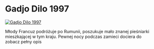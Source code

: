 Gadjo Dilo 1997 
=============
[![Gadjo Dilo 1997 ](http://vidos.pl/images/player.gif)](http://vidos.pl/gadjo-dilo-1997)

 Młody Francuz podróżuje po Rumunii, poszukuje mało znanej pieśniarki mieszkającej w tym kraju. Pewnej nocy podczas zamieci dociera do zobacz pełny opis
